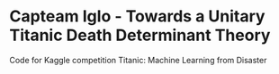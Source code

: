 # Capteam Iglo - Towards a Unitary Titanic Death Determinant Theory
Code for Kaggle competition Titanic: Machine Learning from Disaster
